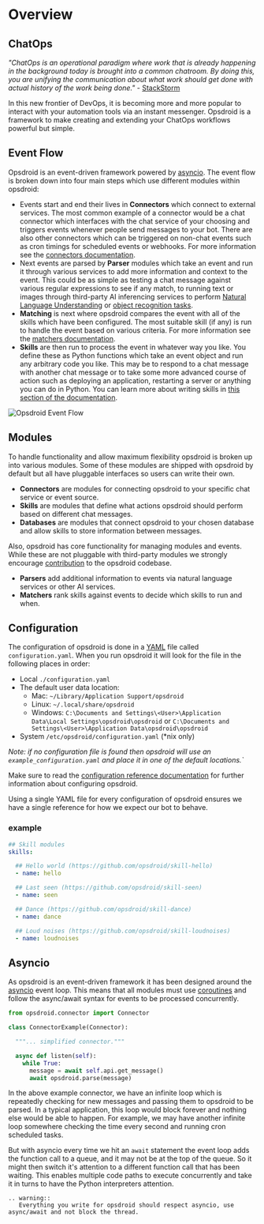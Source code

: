 # Overview

## ChatOps

_"ChatOps is an operational paradigm where work that is already happening in the background today is brought into a common chatroom. By doing this, you are unifying the communication about what work should get done with actual history of the work being done."_ - [StackStorm](https://docs.stackstorm.com/chatops/chatops.html)

In this new frontier of DevOps, it is becoming more and more popular to interact with your automation tools via an instant messenger. Opsdroid is a framework to make creating and extending your ChatOps workflows powerful but simple.

## Event Flow

Opsdroid is an event-driven framework powered by [asyncio](#asyncio). The event flow is broken down into four main steps which use different modules within opsdroid:

- Events start and end their lives in **Connectors** which connect to external services. The most common example of a connector would be a chat connector which interfaces with the chat service of your choosing and triggers events whenever people send messages to your bot. There are also other connectors which can be triggered on non-chat events such as cron timings for scheduled events or webhooks. For more information see the [connectors documentation](connectors/index.md).
- Next events are parsed by **Parser** modules which take an event and run it through various services to add more information and context to the event. This could be as simple as testing a chat message against various regular expressions to see if any match, to running text or images through third-party AI inferencing services to perform [Natural Language Understanding](https://en.wikipedia.org/wiki/Natural-language_understanding) or [object recognition tasks](https://en.wikipedia.org/wiki/Machine_vision).
- **Matching** is next where opsdroid compares the event with all of the skills which have been configured. The most suitable skill (if any) is run to handle the event based on various criteria. For more information see the [matchers documentation](skills/matchers/index.md).
- **Skills** are then run to process the event in whatever way you like. You define these as Python functions which take an event object and run any arbitrary code you like. This may be to respond to a chat message with another chat message or to take some more advanced course of action such as deploying an application, restarting a server or anything you can do in Python. You can learn more about writing skills in [this section of the documentation](skills/index.md).


![Opsdroid Event Flow](https://user-images.githubusercontent.com/1610850/57621414-488ee280-7583-11e9-9eaa-f739300331f1.png)

## Modules

To handle functionality and allow maximum flexibility opsdroid is broken up into various modules. Some of these modules are shipped with opsdroid by default but all have pluggable interfaces so users can write their own.

- **Connectors** are modules for connecting opsdroid to your specific chat service or event source.
- **Skills** are modules that define what actions opsdroid should perform based on different chat messages.
- **Databases** are modules that connect opsdroid to your chosen database and allow skills to store information between messages.

Also, opsdroid has core functionality for managing modules and events. While these are not pluggable with third-party modules we strongly encourage [contribution](contributing.md) to the opsdroid codebase.

- **Parsers** add additional information to events via natural language services or other AI services.
- **Matchers** rank skills against events to decide which skills to run and when.

## Configuration

The configuration of opsdroid is done in a [YAML](https://yaml.org/) file called `configuration.yaml`.  When you run opsdroid it will look for the file in the following places in order:

- Local `./configuration.yaml`
-  The default user data location:
    * Mac: `~/Library/Application Support/opsdroid`
    * Linux: `~/.local/share/opsdroid`
    * Windows: `C:\Documents and Settings\<User>\Application Data\Local Settings\opsdroid\opsdroid` or
                `C:\Documents and Settings\<User>\Application Data\opsdroid\opsdroid`
- System `/etc/opsdroid/configuration.yaml` (*nix only)

_Note: if no configuration file is found then opsdroid will use an `example_configuration.yaml` and place it in one of the default locations.`_

Make sure to read the [configuration reference documentation](../configuration.md) for further information about configuring opsdroid.

Using a single YAML file for every configuration of opsdroid ensures we have a single reference for how we expect our bot to behave.

### example

```yaml
## Skill modules
skills:

  ## Hello world (https://github.com/opsdroid/skill-hello)
  - name: hello

  ## Last seen (https://github.com/opsdroid/skill-seen)
  - name: seen

  ## Dance (https://github.com/opsdroid/skill-dance)
  - name: dance

  ## Loud noises (https://github.com/opsdroid/skill-loudnoises)
  - name: loudnoises
```

## Asyncio

As opsdroid is an event-driven framework it has been designed around the [asyncio](https://docs.python.org/3/library/asyncio.html) event loop. This means that all modules must use [coroutines](https://docs.python.org/3/library/asyncio-task.html#coroutines) and follow the async/await syntax for events to be processed concurrently.

```python
from opsdroid.connector import Connector

class ConnectorExample(Connector):

  """... simplified connector."""

  async def listen(self):
    while True:
      message = await self.api.get_message()
      await opsdroid.parse(message)
```

In the above example connector, we have an infinite loop which is repeatedly checking for new messages and passing them to opsdroid to be parsed. In a typical application, this loop would block forever and nothing else would be able to happen. For example, we may have another infinite loop somewhere checking the time every second and running cron scheduled tasks.

But with asyncio every time we hit an `await` statement the event loop adds the function call to a queue, and it may not be at the top of the queue. So it might then switch it's attention to a different function call that has been waiting. This enables multiple code paths to execute concurrently and take it in turns to have the Python interpreters attention.

```eval_rst
.. warning::
   Everything you write for opsdroid should respect asyncio, use async/await and not block the thread.
```
